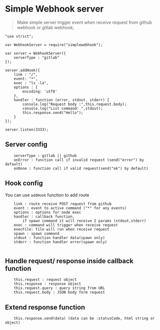 # Simple Webhook server

> Make simple server trigger event when receive request from github webhook or gitlab webhook;

```
"use strict";

var WebhookServer = require("simplewebhook");

var server = WebhookServer({
    serverType : "gitlab"
});

server.addHook({
    link : "/",
    event: "*",
    exec : "ls -la",
    options : {
        encoding: 'utf8'
    },
    handler : function (error, stdout, stderr) {
        console.log("Request body :",this.request.body);
        console.log("List command: ",stdout);
        this.response.send("Hello");
    }
});

server.listen(3333);
```

## Server config
```
    serverType : gitlab || github
    onError : function call if invalid request (send("error") by default)
    onDone : function call if valid request(send("ok") by default)
```

## Hook config

You can use ```addHook``` function to add route

```
    link : route receive POST request from github
    event : event to active command ("*" for any events)
    options : options for node exec
    handler : callback function,
        if spawn command it will receive 2 params (stdout,stderr)
    exec : command will trigger when receive request
    execFile: file will run when receive request
    spawn : spawn command
    stdout : function handler data(spawn only)
    stderr : function handler error(spawn only)
    
```

## Handle request/ response inside callback function

```
    this.request : request object
    this.response : response object
    this.request.query : query string from URL
    this.request.body : JSON body form request
```

## Extend response function

```
    this.response.send(data) (data can be :statusCode, html string or object)
```